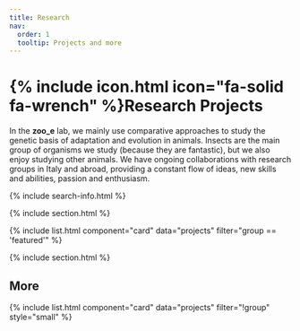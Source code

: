 ```yaml
---
title: Research
nav:
  order: 1
  tooltip: Projects and more
---
```



# {% include icon.html icon="fa-solid fa-wrench" %}Research Projects

In the **zoo_e** lab, we mainly use comparative approaches to study the genetic basis of adaptation and evolution in animals. Insects are the main group of organisms we study (because they are fantastic), but we also enjoy studying other animals. We have ongoing collaborations with research groups in Italy and abroad, providing a constant flow of ideas, new skills and abilities, passion and enthusiasm. 

<!--
{% include tags.html tags="publication, resource, website" %}
-->
{% include search-info.html %}

{% include section.html %}

{% include list.html component="card" data="projects" filter="group == 'featured'" %}

{% include section.html %}

## More

{% include list.html component="card" data="projects" filter="!group" style="small" %}
